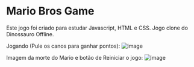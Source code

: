 # Mario Bros Game
 Este jogo foi criado para estudar Javascript, HTML e CSS. Jogo clone do Dinossauro Offline.

 Jogando (Pule os canos para ganhar pontos):
![image](https://github.com/Wellington-lopes/Mario-Bros-Game/assets/67521652/9b569a73-72fb-491f-bbdf-8520e188f335)

Imagem da morte do Mario e botão de Reiniciar o jogo:
![image](https://github.com/Wellington-lopes/Mario-Bros-Game/assets/67521652/f7c43c76-af04-4c8d-8b04-f8ec85c59f29)


